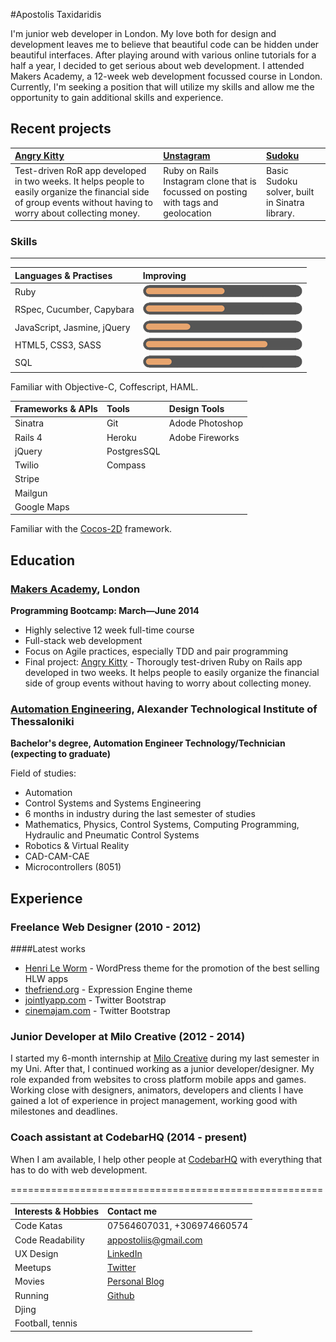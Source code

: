 #Apostolis Taxidaridis

I'm junior web developer in London. My love both for design and development leaves me to believe that beautiful code can be hidden under beautiful interfaces. After playing around with various online tutorials for a half a year, I decided to get serious about web development. I attended Makers Academy, a 12-week web development focussed course in London. Currently, I'm seeking a position that will utilize my skills and allow me the opportunity to gain additional skills and experience.

Recent projects
-------------

| [Angry Kitty] | [Unstagram] | [Sudoku] |
|:--------------- |:-------- |:--------- |
| Test-driven RoR app developed in two weeks. It helps people to easily organize the financial side of group events without having to worry about collecting money.| Ruby on Rails Instagram clone that is focussed on posting with tags and geolocation | Basic Sudoku solver, built in Sinatra library. |

### Skills
----------


| Languages & Practises              | Improving                   |
| :--------------------------------- | :-------------------------- |
| Ruby                               | ![](ruby.png)               |
| RSpec, Cucumber, Capybara          | ![](ruby.png)               |
| JavaScript, Jasmine, jQuery        | ![](js.png)                 |
| HTML5, CSS3, SASS                  | ![](html.png)               |
| SQL                                | ![](sql.png)                |

Familiar with Objective-C, Coffescript, HAML.

| Frameworks & APIs                  | Tools         | Design Tools    |
| :--------------------------------- | :------------ | :-----------    |
| Sinatra                            | Git           | Adode Photoshop |
| Rails 4                            | Heroku        | Adobe Fireworks |
| jQuery                             | PostgresSQL   |                 |
| Twilio                             | Compass       |                 |
| Stripe                             |               |                 |
| Mailgun                            |               |                 |
| Google Maps                        |               |                 |

Familiar with the [Cocos-2D] framework.

Education
----------


### [Makers Academy], London
**Programming Bootcamp: March&mdash;June 2014**

  - Highly selective 12 week full-time course
  - Full-stack web development
  - Focus on Agile practices, especially TDD and pair programming
  - Final project: [Angry Kitty] - Thorougly test-driven Ruby on Rails app developed in two weeks. It helps people to easily organize the financial side of group events without having to worry about collecting money.

### [Automation Engineering], Alexander Technological Institute of Thessaloniki
**Bachelor's degree, Automation Engineer Technology/Technician (expecting to graduate)**

 Field of studies:
  - Automation
  - Control Systems and Systems Engineering
  - 6 months in industry during the last semester of studies
  - Mathematics, Physics, Control Systems, Computing Programming, Hydraulic and Pneumatic Control Systems
  - Robotics & Virtual Reality
  - CAD-CAM-CAE
  - Microcontrollers (8051)

Experience
----------

### Freelance Web Designer (2010 - 2012)

####Latest works

  - [Henri Le Worm]  - WordPress theme for the promotion of the best selling HLW apps
  - [thefriend.org]  - Expression Engine theme
  - [jointlyapp.com] - Twitter Bootstrap
  - [cinemajam.com]  - Twitter Bootstrap

### Junior Developer at Milo Creative (2012 - 2014)

I started my 6-month internship at [Milo Creative] during my last semester in my Uni. After that, I continued working as a junior developer/designer. My role expanded from websites to cross platform mobile apps and games. Working close with designers, animators, developers and clients I have gained a lot of experience in project management, working good with milestones and deadlines.

### Coach assistant at CodebarHQ (2014 - present)

When I am available, I help other people at [CodebarHQ] with everything that has to do with web development.

======================================================



| Interests & Hobbies   | Contact me               |
| :-------------------- | :----------------------- |
| Code Katas            | 07564607031, +306974660574    |
| Code Readability      | [appostoliis@gmail.com]  |
| UX Design             | [LinkedIn]               |
| Meetups               | [Twitter]                |
| Movies                | [Personal Blog]          |
| Running               | [Github]                 |
| Djing                 |                          |
| Football, tennis      |                          |


<!--
Interests & Hobbies
---------

- Code Katas
- Meetups
- UX Design
- Running
- Movies
- Djing
- Football, tennis, ping pong


Contact me
-------


- Phone: 07564607031
- [appostoliis@gmail.com]
- [Twitter]
- [LinkedIn]
- [Github] -->


[Unstagram]:https://github.com/apostoiis/unstagram
[Sudoku]:https://github.com/apostoiis/Sudoku-Web-Version
[Angry Kitty]:https://github.com/willhall88/Angry-Kitty

[Makers Academy]:http://www.makersacademy.com

[CodebarHQ]:http://www.codebar.io
[Milo Creative]:http://www.milocreative.com
[Cocos-2D]:http://www.cocos2d-swift.org/
[Automation Engineering]:https://www.autom.teithe.gr/en/index.php
[appostoliis@gmail.com]: mailto:appostoliis@gmail.com
[GitHub]:https://github.com/apostoiis
[LinkedIn]:http://uk.linkedin.com/in/apostoiis
[Twitter]:http://twitter.com/apostoiis
[Personal Blog]:http://medium.com/@apostoiis
[Repositories on Github]:https://github.com/apostoiis?tab=repositories
[Henri Le Worm]:http://www.henrileworm.com
[jointlyapp.com]:https://www.jointlyapp.com/
[cinemajam.com]:http://www.cinemajam.com
[thefriend.org]:http://www.thefriend.org